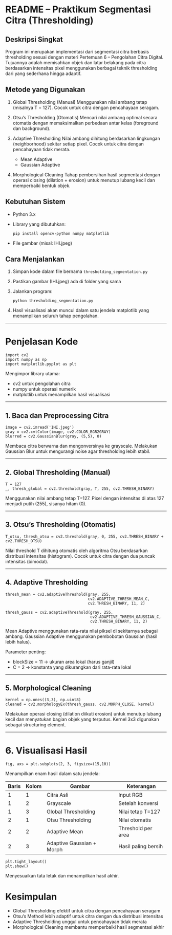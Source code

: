 
# README – Praktikum Segmentasi Citra (Thresholding)

## Deskripsi Singkat

Program ini merupakan implementasi dari segmentasi citra berbasis thresholding sesuai dengan materi Pertemuan 6 – Pengolahan Citra Digital.
Tujuannya adalah memisahkan objek dan latar belakang pada citra berdasarkan intensitas pixel menggunakan berbagai teknik thresholding dari yang sederhana hingga adaptif.

## Metode yang Digunakan

1. Global Thresholding (Manual)
   Menggunakan nilai ambang tetap (misalnya T = 127).
   Cocok untuk citra dengan pencahayaan seragam.

2. Otsu’s Thresholding (Otomatis)
   Mencari nilai ambang optimal secara otomatis dengan memaksimalkan perbedaan antar kelas (foreground dan background).

3. Adaptive Thresholding
   Nilai ambang dihitung berdasarkan lingkungan (neighborhood) sekitar setiap pixel.
   Cocok untuk citra dengan pencahayaan tidak merata.

   * Mean Adaptive
   * Gaussian Adaptive

4. Morphological Cleaning
   Tahap pembersihan hasil segmentasi dengan operasi closing (dilation + erosion) untuk menutup lubang kecil dan memperbaiki bentuk objek.

## Kebutuhan Sistem

* Python 3.x
* Library yang dibutuhkan:

  ```
  pip install opencv-python numpy matplotlib
  ```
* File gambar (misal: IHI.jpeg)

## Cara Menjalankan

1. Simpan kode dalam file bernama `thresholding_segmentation.py`
2. Pastikan gambar (IHI.jpeg) ada di folder yang sama
3. Jalankan program:

   ```
   python thresholding_segmentation.py
   ```
4. Hasil visualisasi akan muncul dalam satu jendela matplotlib yang menampilkan seluruh tahap pengolahan.

---

# Penjelasan Kode

```
import cv2
import numpy as np
import matplotlib.pyplot as plt
```

Mengimpor library utama:

* cv2 untuk pengolahan citra
* numpy untuk operasi numerik
* matplotlib untuk menampilkan hasil visualisasi

---

## 1. Baca dan Preprocessing Citra

```
image = cv2.imread('IHI.jpeg')
gray = cv2.cvtColor(image, cv2.COLOR_BGR2GRAY)
blurred = cv2.GaussianBlur(gray, (5,5), 0)
```

Membaca citra berwarna dan mengonversinya ke grayscale.
Melakukan Gaussian Blur untuk mengurangi noise agar thresholding lebih stabil.

---

## 2. Global Thresholding (Manual)

```
T = 127
_, thresh_global = cv2.threshold(gray, T, 255, cv2.THRESH_BINARY)
```

Menggunakan nilai ambang tetap T=127.
Pixel dengan intensitas di atas 127 menjadi putih (255), sisanya hitam (0).

---

## 3. Otsu’s Thresholding (Otomatis)

```
T_otsu, thresh_otsu = cv2.threshold(gray, 0, 255, cv2.THRESH_BINARY + cv2.THRESH_OTSU)
```

Nilai threshold T dihitung otomatis oleh algoritma Otsu berdasarkan distribusi intensitas (histogram).
Cocok untuk citra dengan dua puncak intensitas (bimodal).

---

## 4. Adaptive Thresholding

```
thresh_mean = cv2.adaptiveThreshold(gray, 255,
                                    cv2.ADAPTIVE_THRESH_MEAN_C,
                                    cv2.THRESH_BINARY, 11, 2)

thresh_gauss = cv2.adaptiveThreshold(gray, 255,
                                     cv2.ADAPTIVE_THRESH_GAUSSIAN_C,
                                     cv2.THRESH_BINARY, 11, 2)
```

Mean Adaptive menggunakan rata-rata nilai piksel di sekitarnya sebagai ambang.
Gaussian Adaptive menggunakan pembobotan Gaussian (hasil lebih halus).

Parameter penting:

* blockSize = 11 → ukuran area lokal (harus ganjil)
* C = 2 → konstanta yang dikurangkan dari rata-rata lokal

---

## 5. Morphological Cleaning

```
kernel = np.ones((3,3), np.uint8)
cleaned = cv2.morphologyEx(thresh_gauss, cv2.MORPH_CLOSE, kernel)
```

Melakukan operasi closing (dilation diikuti erosion) untuk menutup lubang kecil dan menyatukan bagian objek yang terputus.
Kernel 3x3 digunakan sebagai structuring element.

---

# 6. Visualisasi Hasil

```
fig, axs = plt.subplots(2, 3, figsize=(15,10))
```

Menampilkan enam hasil dalam satu jendela:

| Baris | Kolom | Gambar                    | Keterangan          |
| ----- | ----- | ------------------------- | ------------------- |
| 1     | 1     | Citra Asli                | Input RGB           |
| 1     | 2     | Grayscale                 | Setelah konversi    |
| 1     | 3     | Global Thresholding       | Nilai tetap T=127   |
| 2     | 1     | Otsu Thresholding         | Nilai otomatis      |
| 2     | 2     | Adaptive Mean             | Threshold per area  |
| 2     | 3     | Adaptive Gaussian + Morph | Hasil paling bersih |

```
plt.tight_layout()
plt.show()
```
Menyesuaikan tata letak dan menampilkan hasil akhir.

# Kesimpulan

* Global Thresholding efektif untuk citra dengan pencahayaan seragam
* Otsu’s Method lebih adaptif untuk citra dengan dua distribusi intensitas
* Adaptive Thresholding unggul untuk pencahayaan tidak merata
* Morphological Cleaning membantu memperbaiki hasil segmentasi akhir
